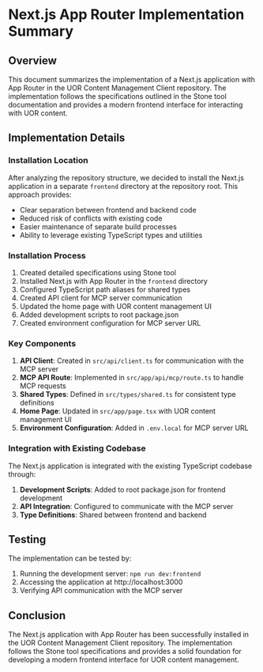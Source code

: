 # Next.js App Router Implementation Summary

## Overview

This document summarizes the implementation of a Next.js application with App Router in the UOR Content Management Client repository. The implementation follows the specifications outlined in the Stone tool documentation and provides a modern frontend interface for interacting with UOR content.

## Implementation Details

### Installation Location

After analyzing the repository structure, we decided to install the Next.js application in a separate `frontend` directory at the repository root. This approach provides:

- Clear separation between frontend and backend code
- Reduced risk of conflicts with existing code
- Easier maintenance of separate build processes
- Ability to leverage existing TypeScript types and utilities

### Installation Process

1. Created detailed specifications using Stone tool
2. Installed Next.js with App Router in the `frontend` directory
3. Configured TypeScript path aliases for shared types
4. Created API client for MCP server communication
5. Updated the home page with UOR content management UI
6. Added development scripts to root package.json
7. Created environment configuration for MCP server URL

### Key Components

1. **API Client**: Created in `src/api/client.ts` for communication with the MCP server
2. **MCP API Route**: Implemented in `src/app/api/mcp/route.ts` to handle MCP requests
3. **Shared Types**: Defined in `src/types/shared.ts` for consistent type definitions
4. **Home Page**: Updated in `src/app/page.tsx` with UOR content management UI
5. **Environment Configuration**: Added in `.env.local` for MCP server URL

### Integration with Existing Codebase

The Next.js application is integrated with the existing TypeScript codebase through:

1. **Development Scripts**: Added to root package.json for frontend development
2. **API Integration**: Configured to communicate with the MCP server
3. **Type Definitions**: Shared between frontend and backend

## Testing

The implementation can be tested by:

1. Running the development server: `npm run dev:frontend`
2. Accessing the application at http://localhost:3000
3. Verifying API communication with the MCP server

## Conclusion

The Next.js application with App Router has been successfully installed in the UOR Content Management Client repository. The implementation follows the Stone tool specifications and provides a solid foundation for developing a modern frontend interface for UOR content management.
